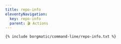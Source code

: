 ```yaml
---
title: repo-info
eleventyNavigation:
  key: repo-info
  parent: 🎬 Actions
---
```


```bash
{% include borgmatic/command-line/repo-info.txt %}
```
